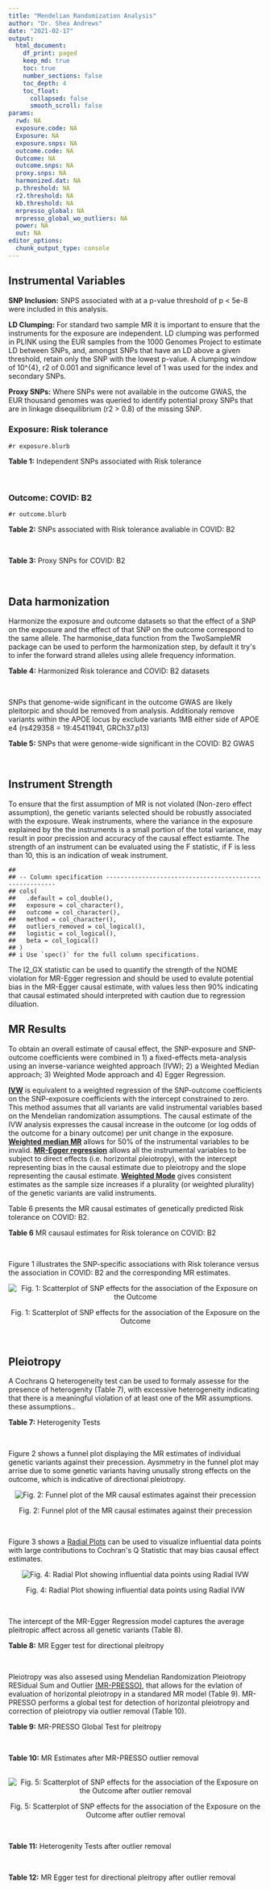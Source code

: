 ```yaml
---
title: "Mendelian Randomization Analysis"
author: "Dr. Shea Andrews"
date: "2021-02-17"
output:
  html_document:
    df_print: paged
    keep_md: true
    toc: true
    number_sections: false
    toc_depth: 4
    toc_float:
      collapsed: false
      smooth_scroll: false
params:
  rwd: NA
  exposure.code: NA
  Exposure: NA
  exposure.snps: NA
  outcome.code: NA
  Outcome: NA
  outcome.snps: NA
  proxy.snps: NA
  harmonized.dat: NA
  p.threshold: NA
  r2.threshold: NA
  kb.threshold: NA
  mrpresso_global: NA
  mrpresso_global_wo_outliers: NA
  power: NA
  out: NA
editor_options:
  chunk_output_type: console
---
```







## Instrumental Variables
**SNP Inclusion:** SNPS associated with at a p-value threshold of p < 5e-8 were included in this analysis.
<br>

**LD Clumping:** For standard two sample MR it is important to ensure that the instruments for the exposure are independent. LD clumping was performed in PLINK using the EUR samples from the 1000 Genomes Project to estimate LD between SNPs, and, amongst SNPs that have an LD above a given threshold, retain only the SNP with the lowest p-value. A clumping window of 10^{4}, r2 of 0.001 and significance level of 1 was used for the index and secondary SNPs.
<br>

**Proxy SNPs:** Where SNPs were not available in the outcome GWAS, the EUR thousand genomes was queried to identify potential proxy SNPs that are in linkage disequilibrium (r2 > 0.8) of the missing SNP.
<br>

### Exposure: Risk tolerance
`#r exposure.blurb`
<br>

**Table 1:** Independent SNPs associated with Risk tolerance
<div data-pagedtable="false">
  <script data-pagedtable-source type="application/json">
{"columns":[{"label":["SNP"],"name":[1],"type":["chr"],"align":["left"]},{"label":["CHROM"],"name":[2],"type":["dbl"],"align":["right"]},{"label":["POS"],"name":[3],"type":["dbl"],"align":["right"]},{"label":["REF"],"name":[4],"type":["chr"],"align":["left"]},{"label":["ALT"],"name":[5],"type":["chr"],"align":["left"]},{"label":["AF"],"name":[6],"type":["dbl"],"align":["right"]},{"label":["BETA"],"name":[7],"type":["dbl"],"align":["right"]},{"label":["SE"],"name":[8],"type":["dbl"],"align":["right"]},{"label":["Z"],"name":[9],"type":["dbl"],"align":["right"]},{"label":["P"],"name":[10],"type":["dbl"],"align":["right"]},{"label":["N"],"name":[11],"type":["dbl"],"align":["right"]},{"label":["TRAIT"],"name":[12],"type":["chr"],"align":["left"]}],"data":[{"1":"rs10914678","2":"1","3":"33767228","4":"G","5":"T","6":"0.3758080","7":"0.01189","8":"0.00215","9":"5.530233","10":"3.452e-08","11":"466571","12":"Risk_tolerance"},{"1":"rs35068223","2":"1","3":"204967186","4":"A","5":"T","6":"0.2060360","7":"0.01433","8":"0.00260","9":"5.511540","10":"3.472e-08","11":"466571","12":"Risk_tolerance"},{"1":"rs3818802","2":"1","3":"243449881","4":"G","5":"A","6":"0.5271020","7":"0.01361","8":"0.00211","9":"6.450237","10":"1.240e-10","11":"466571","12":"Risk_tolerance"},{"1":"rs12617392","2":"2","3":"27336827","4":"C","5":"A","6":"0.4502930","7":"-0.01171","8":"0.00211","9":"-5.549763","10":"2.808e-08","11":"466571","12":"Risk_tolerance"},{"1":"rs10865313","2":"2","3":"60117297","4":"A","5":"G","6":"0.5672470","7":"0.01168","8":"0.00212","9":"5.509430","10":"3.785e-08","11":"466571","12":"Risk_tolerance"},{"1":"rs359243","2":"2","3":"60475509","4":"T","5":"C","6":"0.6176930","7":"0.01190","8":"0.00214","9":"5.560750","10":"2.876e-08","11":"466571","12":"Risk_tolerance"},{"1":"rs283914","2":"3","3":"17330649","4":"T","5":"C","6":"0.4648750","7":"-0.01201","8":"0.00210","9":"-5.719050","10":"1.039e-08","11":"466571","12":"Risk_tolerance"},{"1":"rs62250712","2":"3","3":"85513716","4":"C","5":"T","6":"0.6113340","7":"-0.02469","8":"0.00216","9":"-11.430556","10":"2.465e-30","11":"466571","12":"Risk_tolerance"},{"1":"rs4434184","2":"3","3":"181422854","4":"A","5":"G","6":"0.1887900","7":"0.01751","8":"0.00273","9":"6.413920","10":"1.440e-10","11":"466571","12":"Risk_tolerance"},{"1":"rs279846","2":"4","3":"46329886","4":"C","5":"T","6":"0.4443490","7":"-0.01151","8":"0.00210","9":"-5.480952","10":"4.082e-08","11":"466571","12":"Risk_tolerance"},{"1":"rs992493","2":"4","3":"106180264","4":"T","5":"C","6":"0.7908070","7":"-0.01697","8":"0.00267","9":"-6.355810","10":"2.159e-10","11":"466571","12":"Risk_tolerance"},{"1":"rs12639706","2":"4","3":"157638546","4":"C","5":"T","6":"0.0812904","7":"0.01985","8":"0.00364","9":"5.453297","10":"4.883e-08","11":"466571","12":"Risk_tolerance"},{"1":"rs6923811","2":"6","3":"27289776","4":"T","5":"C","6":"0.3212040","7":"-0.01381","8":"0.00225","9":"-6.137780","10":"8.235e-10","11":"466571","12":"Risk_tolerance"},{"1":"rs34905321","2":"6","3":"109131107","4":"T","5":"C","6":"0.4229130","7":"-0.01205","8":"0.00211","9":"-5.710900","10":"1.209e-08","11":"466571","12":"Risk_tolerance"},{"1":"rs8180817","2":"7","3":"114047542","4":"G","5":"C","6":"0.4630120","7":"-0.01549","8":"0.00211","9":"-7.341232","10":"2.317e-13","11":"466571","12":"Risk_tolerance"},{"1":"rs9641536","2":"7","3":"114979967","4":"A","5":"T","6":"0.5060670","7":"-0.01265","8":"0.00209","9":"-6.052630","10":"1.527e-09","11":"466571","12":"Risk_tolerance"},{"1":"rs4841041","2":"8","3":"8654541","4":"C","5":"G","6":"0.7707730","7":"0.01499","8":"0.00245","9":"6.118370","10":"9.615e-10","11":"466571","12":"Risk_tolerance"},{"1":"rs7834566","2":"8","3":"33611488","4":"A","5":"G","6":"0.4803050","7":"-0.01160","8":"0.00209","9":"-5.550240","10":"3.022e-08","11":"466571","12":"Risk_tolerance"},{"1":"rs9650210","2":"8","3":"65496059","4":"C","5":"A","6":"0.1109790","7":"-0.02158","8":"0.00331","9":"-6.519637","10":"6.730e-11","11":"466571","12":"Risk_tolerance"},{"1":"rs7817124","2":"8","3":"81404008","4":"G","5":"C","6":"0.2717890","7":"0.01591","8":"0.00246","9":"6.467480","10":"9.537e-11","11":"466571","12":"Risk_tolerance"},{"1":"rs9630089","2":"10","3":"98968967","4":"G","5":"A","6":"0.5645060","7":"-0.01181","8":"0.00212","9":"-5.570755","10":"2.336e-08","11":"466571","12":"Risk_tolerance"},{"1":"rs7112324","2":"11","3":"29073285","4":"A","5":"T","6":"0.3136740","7":"-0.01245","8":"0.00225","9":"-5.533330","10":"3.173e-08","11":"466571","12":"Risk_tolerance"},{"1":"rs7951031","2":"11","3":"104303010","4":"C","5":"A","6":"0.1588700","7":"0.01640","8":"0.00295","9":"5.559322","10":"2.804e-08","11":"466571","12":"Risk_tolerance"},{"1":"rs6575642","2":"14","3":"98556621","4":"A","5":"G","6":"0.4973980","7":"0.01178","8":"0.00210","9":"5.609520","10":"1.973e-08","11":"466571","12":"Risk_tolerance"},{"1":"rs2098747","2":"16","3":"71358937","4":"G","5":"A","6":"0.3119650","7":"0.01248","8":"0.00229","9":"5.449782","10":"4.887e-08","11":"466571","12":"Risk_tolerance"},{"1":"rs62074192","2":"17","3":"16245127","4":"G","5":"A","6":"0.5105790","7":"0.01172","8":"0.00209","9":"5.607656","10":"2.195e-08","11":"466571","12":"Risk_tolerance"},{"1":"rs1382119","2":"18","3":"53459905","4":"C","5":"T","6":"0.3588240","7":"0.01283","8":"0.00221","9":"5.805430","10":"6.093e-09","11":"466571","12":"Risk_tolerance"},{"1":"rs28520003","2":"22","3":"46411969","4":"G","5":"A","6":"0.3065600","7":"-0.01253","8":"0.00228","9":"-5.495614","10":"4.017e-08","11":"466571","12":"Risk_tolerance"}],"options":{"columns":{"min":{},"max":[10]},"rows":{"min":[10],"max":[10]},"pages":{}}}
  </script>
</div>
<br>

### Outcome: COVID: B2
`#r outcome.blurb`
<br>

**Table 2:** SNPs associated with Risk tolerance avaliable in COVID: B2
<div data-pagedtable="false">
  <script data-pagedtable-source type="application/json">
{"columns":[{"label":["SNP"],"name":[1],"type":["chr"],"align":["left"]},{"label":["CHROM"],"name":[2],"type":["dbl"],"align":["right"]},{"label":["POS"],"name":[3],"type":["dbl"],"align":["right"]},{"label":["REF"],"name":[4],"type":["chr"],"align":["left"]},{"label":["ALT"],"name":[5],"type":["chr"],"align":["left"]},{"label":["AF"],"name":[6],"type":["dbl"],"align":["right"]},{"label":["BETA"],"name":[7],"type":["dbl"],"align":["right"]},{"label":["SE"],"name":[8],"type":["dbl"],"align":["right"]},{"label":["Z"],"name":[9],"type":["dbl"],"align":["right"]},{"label":["P"],"name":[10],"type":["dbl"],"align":["right"]},{"label":["N"],"name":[11],"type":["dbl"],"align":["right"]},{"label":["TRAIT"],"name":[12],"type":["chr"],"align":["left"]}],"data":[{"1":"rs10914678","2":"1","3":"33767228","4":"G","5":"T","6":"0.37480","7":"-0.00330880","8":"0.020658","9":"-0.16017039","10":"0.8728000","11":"1874365","12":"COVID_B2__EUR"},{"1":"rs35068223","2":"1","3":"204967186","4":"A","5":"T","6":"0.20380","7":"-0.04360600","8":"0.024012","9":"-1.81600866","10":"0.0693700","11":"1876981","12":"COVID_B2__EUR"},{"1":"rs3818802","2":"1","3":"243449881","4":"G","5":"A","6":"0.53070","7":"-0.02669600","8":"0.018347","9":"-1.45506077","10":"0.1457000","11":"1206629","12":"COVID_B2__EUR"},{"1":"rs12617392","2":"2","3":"27336827","4":"C","5":"A","6":"0.44490","7":"-0.02193700","8":"0.019467","9":"-1.12688139","10":"0.2598000","11":"1876981","12":"COVID_B2__EUR"},{"1":"rs10865313","2":"2","3":"60117297","4":"A","5":"G","6":"0.60920","7":"0.01790400","8":"0.017692","9":"1.01198282","10":"0.3115000","11":"1887045","12":"COVID_B2__EUR"},{"1":"rs359243","2":"2","3":"60475509","4":"T","5":"C","6":"0.60030","7":"0.01122600","8":"0.020290","9":"0.55327748","10":"0.5801000","11":"1873766","12":"COVID_B2__EUR"},{"1":"rs283914","2":"3","3":"17330649","4":"T","5":"C","6":"0.46250","7":"0.02248800","8":"0.017483","9":"1.28627810","10":"0.1984000","11":"1887045","12":"COVID_B2__EUR"},{"1":"rs62250712","2":"3","3":"85513716","4":"C","5":"T","6":"0.62980","7":"-0.00163420","8":"0.017887","9":"-0.09136244","10":"0.9272000","11":"1887658","12":"COVID_B2__EUR"},{"1":"rs4434184","2":"3","3":"181422854","4":"A","5":"G","6":"0.16990","7":"0.03482300","8":"0.026930","9":"1.29309320","10":"0.1960000","11":"1874365","12":"COVID_B2__EUR"},{"1":"rs279846","2":"4","3":"46329886","4":"C","5":"T","6":"0.45610","7":"-0.02358300","8":"0.017758","9":"-1.32802117","10":"0.1842000","11":"1886424","12":"COVID_B2__EUR"},{"1":"rs992493","2":"4","3":"106180264","4":"T","5":"C","6":"0.79780","7":"0.07454000","8":"0.021987","9":"3.39018511","10":"0.0006984","11":"1887045","12":"COVID_B2__EUR"},{"1":"rs12639706","2":"4","3":"157638546","4":"C","5":"T","6":"0.08845","7":"-0.04481600","8":"0.031678","9":"-1.41473578","10":"0.1571000","11":"1887658","12":"COVID_B2__EUR"},{"1":"rs6923811","2":"6","3":"27289776","4":"T","5":"C","6":"0.27870","7":"0.03443400","8":"0.018525","9":"1.85878543","10":"0.0630500","11":"1887658","12":"COVID_B2__EUR"},{"1":"rs34905321","2":"6","3":"109131107","4":"T","5":"C","6":"0.42920","7":"-0.01424900","8":"0.017943","9":"-0.79412584","10":"0.4271000","11":"1178107","12":"COVID_B2__EUR"},{"1":"rs8180817","2":"7","3":"114047542","4":"G","5":"C","6":"0.44470","7":"0.00115200","8":"0.019504","9":"0.05906481","10":"0.9529000","11":"1876981","12":"COVID_B2__EUR"},{"1":"rs9641536","2":"7","3":"114979967","4":"A","5":"T","6":"0.48960","7":"-0.00782200","8":"0.020048","9":"-0.39016361","10":"0.6964000","11":"1874365","12":"COVID_B2__EUR"},{"1":"rs4841041","2":"8","3":"8654541","4":"C","5":"G","6":"0.76000","7":"-0.00094975","8":"0.020229","9":"-0.04694992","10":"0.9626000","11":"1887658","12":"COVID_B2__EUR"},{"1":"rs7834566","2":"8","3":"33611488","4":"A","5":"G","6":"0.47350","7":"0.00395670","8":"0.019437","9":"0.20356537","10":"0.8387000","11":"1876981","12":"COVID_B2__EUR"},{"1":"rs9650210","2":"8","3":"65496059","4":"C","5":"A","6":"0.12040","7":"0.02898600","8":"0.027433","9":"1.05661065","10":"0.2907000","11":"1613247","12":"COVID_B2__EUR"},{"1":"rs7817124","2":"8","3":"81404008","4":"G","5":"C","6":"0.23020","7":"-0.01860900","8":"0.019848","9":"-0.93757557","10":"0.3485000","11":"1887658","12":"COVID_B2__EUR"},{"1":"rs9630089","2":"10","3":"98968967","4":"G","5":"A","6":"0.54600","7":"-0.00318620","8":"0.020485","9":"-0.15553820","10":"0.8764000","11":"1874365","12":"COVID_B2__EUR"},{"1":"rs7112324","2":"11","3":"29073285","4":"A","5":"T","6":"0.33610","7":"-0.02827700","8":"0.021586","9":"-1.30996942","10":"0.1902000","11":"1874365","12":"COVID_B2__EUR"},{"1":"rs7951031","2":"11","3":"104303010","4":"C","5":"A","6":"0.15490","7":"0.02191200","8":"0.024559","9":"0.89221874","10":"0.3723000","11":"1612626","12":"COVID_B2__EUR"},{"1":"rs6575642","2":"14","3":"98556621","4":"A","5":"G","6":"0.47680","7":"0.02040500","8":"0.020218","9":"1.00924918","10":"0.3128000","11":"1874365","12":"COVID_B2__EUR"},{"1":"rs2098747","2":"16","3":"71358937","4":"G","5":"A","6":"0.30530","7":"-0.00605680","8":"0.021071","9":"-0.28744720","10":"0.7738000","11":"1874986","12":"COVID_B2__EUR"},{"1":"rs62074192","2":"17","3":"16245127","4":"G","5":"A","6":"0.50000","7":"-0.00079631","8":"0.019423","9":"-0.04099830","10":"0.9673000","11":"1876981","12":"COVID_B2__EUR"},{"1":"rs1382119","2":"18","3":"53459905","4":"C","5":"T","6":"0.36700","7":"0.01719600","8":"0.018176","9":"0.94608275","10":"0.3441000","11":"1887045","12":"COVID_B2__EUR"},{"1":"rs28520003","2":"22","3":"46411969","4":"G","5":"A","6":"0.30690","7":"-0.04920700","8":"0.020766","9":"-2.36959453","10":"0.0178100","11":"1876981","12":"COVID_B2__EUR"}],"options":{"columns":{"min":{},"max":[10]},"rows":{"min":[10],"max":[10]},"pages":{}}}
  </script>
</div>
<br>

**Table 3:** Proxy SNPs for COVID: B2
<div data-pagedtable="false">
  <script data-pagedtable-source type="application/json">
{"columns":[{"label":["proxy.outcome"],"name":[1],"type":["lgl"],"align":["right"]},{"label":["target_snp"],"name":[2],"type":["lgl"],"align":["right"]},{"label":["proxy_snp"],"name":[3],"type":["lgl"],"align":["right"]},{"label":["ld.r2"],"name":[4],"type":["lgl"],"align":["right"]},{"label":["Dprime"],"name":[5],"type":["lgl"],"align":["right"]},{"label":["ref.proxy"],"name":[6],"type":["lgl"],"align":["right"]},{"label":["alt.proxy"],"name":[7],"type":["lgl"],"align":["right"]},{"label":["CHROM"],"name":[8],"type":["lgl"],"align":["right"]},{"label":["POS"],"name":[9],"type":["lgl"],"align":["right"]},{"label":["ALT.proxy"],"name":[10],"type":["lgl"],"align":["right"]},{"label":["REF.proxy"],"name":[11],"type":["lgl"],"align":["right"]},{"label":["AF"],"name":[12],"type":["lgl"],"align":["right"]},{"label":["BETA"],"name":[13],"type":["lgl"],"align":["right"]},{"label":["SE"],"name":[14],"type":["lgl"],"align":["right"]},{"label":["P"],"name":[15],"type":["lgl"],"align":["right"]},{"label":["N"],"name":[16],"type":["lgl"],"align":["right"]},{"label":["ref"],"name":[17],"type":["lgl"],"align":["right"]},{"label":["alt"],"name":[18],"type":["lgl"],"align":["right"]},{"label":["ALT"],"name":[19],"type":["lgl"],"align":["right"]},{"label":["REF"],"name":[20],"type":["lgl"],"align":["right"]},{"label":["PHASE"],"name":[21],"type":["lgl"],"align":["right"]}],"data":[{"1":"NA","2":"NA","3":"NA","4":"NA","5":"NA","6":"NA","7":"NA","8":"NA","9":"NA","10":"NA","11":"NA","12":"NA","13":"NA","14":"NA","15":"NA","16":"NA","17":"NA","18":"NA","19":"NA","20":"NA","21":"NA"}],"options":{"columns":{"min":{},"max":[10]},"rows":{"min":[10],"max":[10]},"pages":{}}}
  </script>
</div>
<br>

## Data harmonization
Harmonize the exposure and outcome datasets so that the effect of a SNP on the exposure and the effect of that SNP on the outcome correspond to the same allele. The harmonise_data function from the TwoSampleMR package can be used to perform the harmonization step, by default it try's to infer the forward strand alleles using allele frequency information.
<br>

**Table 4:** Harmonized Risk tolerance and COVID: B2 datasets
<div data-pagedtable="false">
  <script data-pagedtable-source type="application/json">
{"columns":[{"label":["SNP"],"name":[1],"type":["chr"],"align":["left"]},{"label":["effect_allele.exposure"],"name":[2],"type":["chr"],"align":["left"]},{"label":["other_allele.exposure"],"name":[3],"type":["chr"],"align":["left"]},{"label":["effect_allele.outcome"],"name":[4],"type":["chr"],"align":["left"]},{"label":["other_allele.outcome"],"name":[5],"type":["chr"],"align":["left"]},{"label":["beta.exposure"],"name":[6],"type":["dbl"],"align":["right"]},{"label":["beta.outcome"],"name":[7],"type":["dbl"],"align":["right"]},{"label":["eaf.exposure"],"name":[8],"type":["dbl"],"align":["right"]},{"label":["eaf.outcome"],"name":[9],"type":["dbl"],"align":["right"]},{"label":["remove"],"name":[10],"type":["lgl"],"align":["right"]},{"label":["palindromic"],"name":[11],"type":["lgl"],"align":["right"]},{"label":["ambiguous"],"name":[12],"type":["lgl"],"align":["right"]},{"label":["id.outcome"],"name":[13],"type":["chr"],"align":["left"]},{"label":["chr.outcome"],"name":[14],"type":["dbl"],"align":["right"]},{"label":["pos.outcome"],"name":[15],"type":["dbl"],"align":["right"]},{"label":["se.outcome"],"name":[16],"type":["dbl"],"align":["right"]},{"label":["z.outcome"],"name":[17],"type":["dbl"],"align":["right"]},{"label":["pval.outcome"],"name":[18],"type":["dbl"],"align":["right"]},{"label":["samplesize.outcome"],"name":[19],"type":["dbl"],"align":["right"]},{"label":["outcome"],"name":[20],"type":["chr"],"align":["left"]},{"label":["mr_keep.outcome"],"name":[21],"type":["lgl"],"align":["right"]},{"label":["pval_origin.outcome"],"name":[22],"type":["chr"],"align":["left"]},{"label":["chr.exposure"],"name":[23],"type":["dbl"],"align":["right"]},{"label":["pos.exposure"],"name":[24],"type":["dbl"],"align":["right"]},{"label":["se.exposure"],"name":[25],"type":["dbl"],"align":["right"]},{"label":["z.exposure"],"name":[26],"type":["dbl"],"align":["right"]},{"label":["pval.exposure"],"name":[27],"type":["dbl"],"align":["right"]},{"label":["samplesize.exposure"],"name":[28],"type":["dbl"],"align":["right"]},{"label":["exposure"],"name":[29],"type":["chr"],"align":["left"]},{"label":["mr_keep.exposure"],"name":[30],"type":["lgl"],"align":["right"]},{"label":["pval_origin.exposure"],"name":[31],"type":["chr"],"align":["left"]},{"label":["id.exposure"],"name":[32],"type":["chr"],"align":["left"]},{"label":["action"],"name":[33],"type":["dbl"],"align":["right"]},{"label":["mr_keep"],"name":[34],"type":["lgl"],"align":["right"]},{"label":["pt"],"name":[35],"type":["dbl"],"align":["right"]},{"label":["pleitropy_keep"],"name":[36],"type":["lgl"],"align":["right"]},{"label":["mrpresso_RSSobs"],"name":[37],"type":["dbl"],"align":["right"]},{"label":["mrpresso_pval"],"name":[38],"type":["dbl"],"align":["right"]},{"label":["mrpresso_keep"],"name":[39],"type":["lgl"],"align":["right"]}],"data":[{"1":"rs10865313","2":"G","3":"A","4":"G","5":"A","6":"0.01168","7":"0.01790400","8":"0.5672470","9":"0.60920","10":"FALSE","11":"FALSE","12":"FALSE","13":"HWsg6f","14":"2","15":"60117297","16":"0.017692","17":"1.01198282","18":"0.3115000","19":"1887045","20":"covidhgi2020B2v5alleur","21":"TRUE","22":"reported","23":"2","24":"60117297","25":"0.00212","26":"5.509430","27":"3.785e-08","28":"466571","29":"Linner2019risk","30":"TRUE","31":"reported","32":"ZrQ59f","33":"2","34":"TRUE","35":"5e-08","36":"TRUE","37":"4.097018e-04","38":"1.0000","39":"TRUE"},{"1":"rs10914678","2":"T","3":"G","4":"T","5":"G","6":"0.01189","7":"-0.00330880","8":"0.3758080","9":"0.37480","10":"FALSE","11":"FALSE","12":"FALSE","13":"HWsg6f","14":"1","15":"33767228","16":"0.020658","17":"-0.16017039","18":"0.8728000","19":"1874365","20":"covidhgi2020B2v5alleur","21":"TRUE","22":"reported","23":"1","24":"33767228","25":"0.00215","26":"5.530233","27":"3.452e-08","28":"466571","29":"Linner2019risk","30":"TRUE","31":"reported","32":"ZrQ59f","33":"2","34":"TRUE","35":"5e-08","36":"TRUE","37":"2.806638e-06","38":"1.0000","39":"TRUE"},{"1":"rs12617392","2":"A","3":"C","4":"A","5":"C","6":"-0.01171","7":"-0.02193700","8":"0.4502930","9":"0.44490","10":"FALSE","11":"FALSE","12":"FALSE","13":"HWsg6f","14":"2","15":"27336827","16":"0.019467","17":"-1.12688139","18":"0.2598000","19":"1876981","20":"covidhgi2020B2v5alleur","21":"TRUE","22":"reported","23":"2","24":"27336827","25":"0.00211","26":"-5.549763","27":"2.808e-08","28":"466571","29":"Linner2019risk","30":"TRUE","31":"reported","32":"ZrQ59f","33":"2","34":"TRUE","35":"5e-08","36":"TRUE","37":"5.892919e-04","38":"1.0000","39":"TRUE"},{"1":"rs12639706","2":"T","3":"C","4":"T","5":"C","6":"0.01985","7":"-0.04481600","8":"0.0812904","9":"0.08845","10":"FALSE","11":"FALSE","12":"FALSE","13":"HWsg6f","14":"4","15":"157638546","16":"0.031678","17":"-1.41473578","18":"0.1571000","19":"1887658","20":"covidhgi2020B2v5alleur","21":"TRUE","22":"reported","23":"4","24":"157638546","25":"0.00364","26":"5.453297","27":"4.883e-08","28":"466571","29":"Linner2019risk","30":"TRUE","31":"reported","32":"ZrQ59f","33":"2","34":"TRUE","35":"5e-08","36":"TRUE","37":"1.878992e-03","38":"1.0000","39":"TRUE"},{"1":"rs1382119","2":"T","3":"C","4":"T","5":"C","6":"0.01283","7":"0.01719600","8":"0.3588240","9":"0.36700","10":"FALSE","11":"FALSE","12":"FALSE","13":"HWsg6f","14":"18","15":"53459905","16":"0.018176","17":"0.94608275","18":"0.3441000","19":"1887045","20":"covidhgi2020B2v5alleur","21":"TRUE","22":"reported","23":"18","24":"53459905","25":"0.00221","26":"5.805430","27":"6.093e-09","28":"466571","29":"Linner2019risk","30":"TRUE","31":"reported","32":"ZrQ59f","33":"2","34":"TRUE","35":"5e-08","36":"TRUE","37":"3.910880e-04","38":"1.0000","39":"TRUE"},{"1":"rs2098747","2":"A","3":"G","4":"A","5":"G","6":"0.01248","7":"-0.00605680","8":"0.3119650","9":"0.30530","10":"FALSE","11":"FALSE","12":"FALSE","13":"HWsg6f","14":"16","15":"71358937","16":"0.021071","17":"-0.28744720","18":"0.7738000","19":"1874986","20":"covidhgi2020B2v5alleur","21":"TRUE","22":"reported","23":"16","24":"71358937","25":"0.00229","26":"5.449782","27":"4.887e-08","28":"466571","29":"Linner2019risk","30":"TRUE","31":"reported","32":"ZrQ59f","33":"2","34":"TRUE","35":"5e-08","36":"TRUE","37":"1.951766e-05","38":"1.0000","39":"TRUE"},{"1":"rs279846","2":"T","3":"C","4":"T","5":"C","6":"-0.01151","7":"-0.02358300","8":"0.4443490","9":"0.45610","10":"FALSE","11":"FALSE","12":"FALSE","13":"HWsg6f","14":"4","15":"46329886","16":"0.017758","17":"-1.32802117","18":"0.1842000","19":"1886424","20":"covidhgi2020B2v5alleur","21":"TRUE","22":"reported","23":"4","24":"46329886","25":"0.00210","26":"-5.480952","27":"4.082e-08","28":"466571","29":"Linner2019risk","30":"TRUE","31":"reported","32":"ZrQ59f","33":"2","34":"TRUE","35":"5e-08","36":"TRUE","37":"6.792508e-04","38":"1.0000","39":"TRUE"},{"1":"rs283914","2":"C","3":"T","4":"C","5":"T","6":"-0.01201","7":"0.02248800","8":"0.4648750","9":"0.46250","10":"FALSE","11":"FALSE","12":"FALSE","13":"HWsg6f","14":"3","15":"17330649","16":"0.017483","17":"1.28627810","18":"0.1984000","19":"1887045","20":"covidhgi2020B2v5alleur","21":"TRUE","22":"reported","23":"3","24":"17330649","25":"0.00210","26":"-5.719050","27":"1.039e-08","28":"466571","29":"Linner2019risk","30":"TRUE","31":"reported","32":"ZrQ59f","33":"2","34":"TRUE","35":"5e-08","36":"TRUE","37":"4.661660e-04","38":"1.0000","39":"TRUE"},{"1":"rs28520003","2":"A","3":"G","4":"A","5":"G","6":"-0.01253","7":"-0.04920700","8":"0.3065600","9":"0.30690","10":"FALSE","11":"FALSE","12":"FALSE","13":"HWsg6f","14":"22","15":"46411969","16":"0.020766","17":"-2.36959453","18":"0.0178100","19":"1876981","20":"covidhgi2020B2v5alleur","21":"TRUE","22":"reported","23":"22","24":"46411969","25":"0.00228","26":"-5.495614","27":"4.017e-08","28":"466571","29":"Linner2019risk","30":"TRUE","31":"reported","32":"ZrQ59f","33":"2","34":"TRUE","35":"5e-08","36":"TRUE","37":"2.752874e-03","38":"0.3094","39":"TRUE"},{"1":"rs34905321","2":"C","3":"T","4":"C","5":"T","6":"-0.01205","7":"-0.01424900","8":"0.4229130","9":"0.42920","10":"FALSE","11":"FALSE","12":"FALSE","13":"HWsg6f","14":"6","15":"109131107","16":"0.017943","17":"-0.79412584","18":"0.4271000","19":"1178107","20":"covidhgi2020B2v5alleur","21":"TRUE","22":"reported","23":"6","24":"109131107","25":"0.00211","26":"-5.710900","27":"1.209e-08","28":"466571","29":"Linner2019risk","30":"TRUE","31":"reported","32":"ZrQ59f","33":"2","34":"TRUE","35":"5e-08","36":"TRUE","37":"2.732889e-04","38":"1.0000","39":"TRUE"},{"1":"rs35068223","2":"T","3":"A","4":"T","5":"A","6":"0.01433","7":"-0.04360600","8":"0.2060360","9":"0.20380","10":"FALSE","11":"TRUE","12":"FALSE","13":"HWsg6f","14":"1","15":"204967186","16":"0.024012","17":"-1.81600866","18":"0.0693700","19":"1876981","20":"covidhgi2020B2v5alleur","21":"TRUE","22":"reported","23":"1","24":"204967186","25":"0.00260","26":"5.511540","27":"3.472e-08","28":"466571","29":"Linner2019risk","30":"TRUE","31":"reported","32":"ZrQ59f","33":"2","34":"TRUE","35":"5e-08","36":"TRUE","37":"1.829807e-03","38":"1.0000","39":"TRUE"},{"1":"rs359243","2":"C","3":"T","4":"C","5":"T","6":"0.01190","7":"0.01122600","8":"0.6176930","9":"0.60030","10":"FALSE","11":"FALSE","12":"FALSE","13":"HWsg6f","14":"2","15":"60475509","16":"0.020290","17":"0.55327748","18":"0.5801000","19":"1873766","20":"covidhgi2020B2v5alleur","21":"TRUE","22":"reported","23":"2","24":"60475509","25":"0.00214","26":"5.560750","27":"2.876e-08","28":"466571","29":"Linner2019risk","30":"TRUE","31":"reported","32":"ZrQ59f","33":"2","34":"TRUE","35":"5e-08","36":"TRUE","37":"1.758536e-04","38":"1.0000","39":"TRUE"},{"1":"rs3818802","2":"A","3":"G","4":"A","5":"G","6":"0.01361","7":"-0.02669600","8":"0.5271020","9":"0.53070","10":"FALSE","11":"FALSE","12":"FALSE","13":"HWsg6f","14":"1","15":"243449881","16":"0.018347","17":"-1.45506077","18":"0.1457000","19":"1206629","20":"covidhgi2020B2v5alleur","21":"TRUE","22":"reported","23":"1","24":"243449881","25":"0.00211","26":"6.450237","27":"1.240e-10","28":"466571","29":"Linner2019risk","30":"TRUE","31":"reported","32":"ZrQ59f","33":"2","34":"TRUE","35":"5e-08","36":"TRUE","37":"6.703207e-04","38":"1.0000","39":"TRUE"},{"1":"rs4434184","2":"G","3":"A","4":"G","5":"A","6":"0.01751","7":"0.03482300","8":"0.1887900","9":"0.16990","10":"FALSE","11":"FALSE","12":"FALSE","13":"HWsg6f","14":"3","15":"181422854","16":"0.026930","17":"1.29309320","18":"0.1960000","19":"1874365","20":"covidhgi2020B2v5alleur","21":"TRUE","22":"reported","23":"3","24":"181422854","25":"0.00273","26":"6.413920","27":"1.440e-10","28":"466571","29":"Linner2019risk","30":"TRUE","31":"reported","32":"ZrQ59f","33":"2","34":"TRUE","35":"5e-08","36":"TRUE","37":"1.487447e-03","38":"1.0000","39":"TRUE"},{"1":"rs4841041","2":"G","3":"C","4":"G","5":"C","6":"0.01499","7":"-0.00094975","8":"0.7707730","9":"0.76000","10":"FALSE","11":"TRUE","12":"FALSE","13":"HWsg6f","14":"8","15":"8654541","16":"0.020229","17":"-0.04694992","18":"0.9626000","19":"1887658","20":"covidhgi2020B2v5alleur","21":"TRUE","22":"reported","23":"8","24":"8654541","25":"0.00245","26":"6.118370","27":"9.615e-10","28":"466571","29":"Linner2019risk","30":"TRUE","31":"reported","32":"ZrQ59f","33":"2","34":"TRUE","35":"5e-08","36":"TRUE","37":"1.480076e-06","38":"1.0000","39":"TRUE"},{"1":"rs62074192","2":"A","3":"G","4":"A","5":"G","6":"0.01172","7":"-0.00079631","8":"0.5105790","9":"0.50000","10":"FALSE","11":"FALSE","12":"FALSE","13":"HWsg6f","14":"17","15":"16245127","16":"0.019423","17":"-0.04099830","18":"0.9673000","19":"1876981","20":"covidhgi2020B2v5alleur","21":"TRUE","22":"reported","23":"17","24":"16245127","25":"0.00209","26":"5.607656","27":"2.195e-08","28":"466571","29":"Linner2019risk","30":"TRUE","31":"reported","32":"ZrQ59f","33":"2","34":"TRUE","35":"5e-08","36":"TRUE","37":"7.774128e-07","38":"1.0000","39":"TRUE"},{"1":"rs62250712","2":"T","3":"C","4":"T","5":"C","6":"-0.02469","7":"-0.00163420","8":"0.6113340","9":"0.62980","10":"FALSE","11":"FALSE","12":"FALSE","13":"HWsg6f","14":"3","15":"85513716","16":"0.017887","17":"-0.09136244","18":"0.9272000","19":"1887658","20":"covidhgi2020B2v5alleur","21":"TRUE","22":"reported","23":"3","24":"85513716","25":"0.00216","26":"-11.430556","27":"2.465e-30","28":"466571","29":"Linner2019risk","30":"TRUE","31":"reported","32":"ZrQ59f","33":"2","34":"TRUE","35":"5e-08","36":"TRUE","37":"3.614427e-05","38":"1.0000","39":"TRUE"},{"1":"rs6575642","2":"G","3":"A","4":"G","5":"A","6":"0.01178","7":"0.02040500","8":"0.4973980","9":"0.47680","10":"FALSE","11":"FALSE","12":"FALSE","13":"HWsg6f","14":"14","15":"98556621","16":"0.020218","17":"1.00924918","18":"0.3128000","19":"1874365","20":"covidhgi2020B2v5alleur","21":"TRUE","22":"reported","23":"14","24":"98556621","25":"0.00210","26":"5.609520","27":"1.973e-08","28":"466571","29":"Linner2019risk","30":"TRUE","31":"reported","32":"ZrQ59f","33":"2","34":"TRUE","35":"5e-08","36":"TRUE","37":"5.138429e-04","38":"1.0000","39":"TRUE"},{"1":"rs6923811","2":"C","3":"T","4":"C","5":"T","6":"-0.01381","7":"0.03443400","8":"0.3212040","9":"0.27870","10":"FALSE","11":"FALSE","12":"FALSE","13":"HWsg6f","14":"6","15":"27289776","16":"0.018525","17":"1.85878543","18":"0.0630500","19":"1887658","20":"covidhgi2020B2v5alleur","21":"TRUE","22":"reported","23":"6","24":"27289776","25":"0.00225","26":"-6.137780","27":"8.235e-10","28":"466571","29":"Linner2019risk","30":"TRUE","31":"reported","32":"ZrQ59f","33":"2","34":"TRUE","35":"5e-08","36":"TRUE","37":"1.153427e-03","38":"1.0000","39":"TRUE"},{"1":"rs7112324","2":"T","3":"A","4":"T","5":"A","6":"-0.01245","7":"-0.02827700","8":"0.3136740","9":"0.33610","10":"FALSE","11":"TRUE","12":"FALSE","13":"HWsg6f","14":"11","15":"29073285","16":"0.021586","17":"-1.30996942","18":"0.1902000","19":"1874365","20":"covidhgi2020B2v5alleur","21":"TRUE","22":"reported","23":"11","24":"29073285","25":"0.00225","26":"-5.533330","27":"3.173e-08","28":"466571","29":"Linner2019risk","30":"TRUE","31":"reported","32":"ZrQ59f","33":"2","34":"TRUE","35":"5e-08","36":"TRUE","37":"9.507928e-04","38":"1.0000","39":"TRUE"},{"1":"rs7817124","2":"C","3":"G","4":"C","5":"G","6":"0.01591","7":"-0.01860900","8":"0.2717890","9":"0.23020","10":"FALSE","11":"TRUE","12":"FALSE","13":"HWsg6f","14":"8","15":"81404008","16":"0.019848","17":"-0.93757557","18":"0.3485000","19":"1887658","20":"covidhgi2020B2v5alleur","21":"TRUE","22":"reported","23":"8","24":"81404008","25":"0.00246","26":"6.467480","27":"9.537e-11","28":"466571","29":"Linner2019risk","30":"TRUE","31":"reported","32":"ZrQ59f","33":"2","34":"TRUE","35":"5e-08","36":"TRUE","37":"2.969032e-04","38":"1.0000","39":"TRUE"},{"1":"rs7834566","2":"G","3":"A","4":"G","5":"A","6":"-0.01160","7":"0.00395670","8":"0.4803050","9":"0.47350","10":"FALSE","11":"FALSE","12":"FALSE","13":"HWsg6f","14":"8","15":"33611488","16":"0.019437","17":"0.20356537","18":"0.8387000","19":"1876981","20":"covidhgi2020B2v5alleur","21":"TRUE","22":"reported","23":"8","24":"33611488","25":"0.00209","26":"-5.550240","27":"3.022e-08","28":"466571","29":"Linner2019risk","30":"TRUE","31":"reported","32":"ZrQ59f","33":"2","34":"TRUE","35":"5e-08","36":"TRUE","37":"5.698674e-06","38":"1.0000","39":"TRUE"},{"1":"rs7951031","2":"A","3":"C","4":"A","5":"C","6":"0.01640","7":"0.02191200","8":"0.1588700","9":"0.15490","10":"FALSE","11":"FALSE","12":"FALSE","13":"HWsg6f","14":"11","15":"104303010","16":"0.024559","17":"0.89221874","18":"0.3723000","19":"1612626","20":"covidhgi2020B2v5alleur","21":"TRUE","22":"reported","23":"11","24":"104303010","25":"0.00295","26":"5.559322","27":"2.804e-08","28":"466571","29":"Linner2019risk","30":"TRUE","31":"reported","32":"ZrQ59f","33":"2","34":"TRUE","35":"5e-08","36":"TRUE","37":"6.300182e-04","38":"1.0000","39":"TRUE"},{"1":"rs8180817","2":"C","3":"G","4":"C","5":"G","6":"-0.01549","7":"0.00115200","8":"0.4630120","9":"0.44470","10":"FALSE","11":"TRUE","12":"TRUE","13":"HWsg6f","14":"7","15":"114047542","16":"0.019504","17":"0.05906481","18":"0.9529000","19":"1876981","20":"covidhgi2020B2v5alleur","21":"TRUE","22":"reported","23":"7","24":"114047542","25":"0.00211","26":"-7.341232","27":"2.317e-13","28":"466571","29":"Linner2019risk","30":"TRUE","31":"reported","32":"ZrQ59f","33":"2","34":"FALSE","35":"5e-08","36":"TRUE","37":"NA","38":"NA","39":"NA"},{"1":"rs9630089","2":"A","3":"G","4":"A","5":"G","6":"-0.01181","7":"-0.00318620","8":"0.5645060","9":"0.54600","10":"FALSE","11":"FALSE","12":"FALSE","13":"HWsg6f","14":"10","15":"98968967","16":"0.020485","17":"-0.15553820","18":"0.8764000","19":"1874365","20":"covidhgi2020B2v5alleur","21":"TRUE","22":"reported","23":"10","24":"98968967","25":"0.00212","26":"-5.570755","27":"2.336e-08","28":"466571","29":"Linner2019risk","30":"TRUE","31":"reported","32":"ZrQ59f","33":"2","34":"TRUE","35":"5e-08","36":"TRUE","37":"2.481306e-05","38":"1.0000","39":"TRUE"},{"1":"rs9641536","2":"T","3":"A","4":"T","5":"A","6":"-0.01265","7":"0.00782200","8":"0.5060670","9":"0.51040","10":"FALSE","11":"TRUE","12":"TRUE","13":"HWsg6f","14":"7","15":"114979967","16":"0.020048","17":"-0.39016361","18":"0.6964000","19":"1874365","20":"covidhgi2020B2v5alleur","21":"TRUE","22":"reported","23":"7","24":"114979967","25":"0.00209","26":"-6.052630","27":"1.527e-09","28":"466571","29":"Linner2019risk","30":"TRUE","31":"reported","32":"ZrQ59f","33":"2","34":"FALSE","35":"5e-08","36":"TRUE","37":"NA","38":"NA","39":"NA"},{"1":"rs9650210","2":"A","3":"C","4":"A","5":"C","6":"-0.02158","7":"0.02898600","8":"0.1109790","9":"0.12040","10":"FALSE","11":"FALSE","12":"FALSE","13":"HWsg6f","14":"8","15":"65496059","16":"0.027433","17":"1.05661065","18":"0.2907000","19":"1613247","20":"covidhgi2020B2v5alleur","21":"TRUE","22":"reported","23":"8","24":"65496059","25":"0.00331","26":"-6.519637","27":"6.730e-11","28":"466571","29":"Linner2019risk","30":"TRUE","31":"reported","32":"ZrQ59f","33":"2","34":"TRUE","35":"5e-08","36":"TRUE","37":"7.431937e-04","38":"1.0000","39":"TRUE"},{"1":"rs992493","2":"C","3":"T","4":"C","5":"T","6":"-0.01697","7":"0.07454000","8":"0.7908070","9":"0.79780","10":"FALSE","11":"FALSE","12":"FALSE","13":"HWsg6f","14":"4","15":"106180264","16":"0.021987","17":"3.39018511","18":"0.0006984","19":"1887045","20":"covidhgi2020B2v5alleur","21":"TRUE","22":"reported","23":"4","24":"106180264","25":"0.00267","26":"-6.355810","27":"2.159e-10","28":"466571","29":"Linner2019risk","30":"TRUE","31":"reported","32":"ZrQ59f","33":"2","34":"TRUE","35":"5e-08","36":"TRUE","37":"5.726165e-03","38":"0.0182","39":"FALSE"}],"options":{"columns":{"min":{},"max":[10]},"rows":{"min":[10],"max":[10]},"pages":{}}}
  </script>
</div>
<br>

SNPs that genome-wide significant in the outcome GWAS are likely pleitorpic and should be removed from analysis. Additionaly remove variants within the APOE locus by exclude variants 1MB either side of APOE e4 (rs429358 = 19:45411941, GRCh37.p13)
<br>


**Table 5:** SNPs that were genome-wide significant in the COVID: B2 GWAS
<div data-pagedtable="false">
  <script data-pagedtable-source type="application/json">
{"columns":[{"label":["SNP"],"name":[1],"type":["chr"],"align":["left"]},{"label":["chr.outcome"],"name":[2],"type":["dbl"],"align":["right"]},{"label":["pos.outcome"],"name":[3],"type":["dbl"],"align":["right"]},{"label":["pval.exposure"],"name":[4],"type":["dbl"],"align":["right"]},{"label":["pval.outcome"],"name":[5],"type":["dbl"],"align":["right"]}],"data":[],"options":{"columns":{"min":{},"max":[10]},"rows":{"min":[10],"max":[10]},"pages":{}}}
  </script>
</div>
<br>


## Instrument Strength
To ensure that the first assumption of MR is not violated (Non-zero effect assumption), the genetic variants selected should be robustly associated with the exposure. Weak instruments, where the variance in the exposure explained by the the instruments is a small portion of the total variance, may result in poor precission and accuracy of the causal effect estiamte. The strength of an instrument can be evaluated using the F statistic, if F is less than 10, this is an indication of weak instrument.


```
## 
## -- Column specification --------------------------------------------------------
## cols(
##   .default = col_double(),
##   exposure = col_character(),
##   outcome = col_character(),
##   method = col_character(),
##   outliers_removed = col_logical(),
##   logistic = col_logical(),
##   beta = col_logical()
## )
## i Use `spec()` for the full column specifications.
```

<div data-pagedtable="false">
  <script data-pagedtable-source type="application/json">
{"columns":[{"label":["outliers_removed"],"name":[1],"type":["lgl"],"align":["right"]},{"label":["pve.exposure"],"name":[2],"type":["dbl"],"align":["right"]},{"label":["F"],"name":[3],"type":["dbl"],"align":["right"]},{"label":["Alpha"],"name":[4],"type":["dbl"],"align":["right"]},{"label":["NCP"],"name":[5],"type":["dbl"],"align":["right"]},{"label":["Power"],"name":[6],"type":["dbl"],"align":["right"]}],"data":[{"1":"FALSE","2":"0.002083927","3":"37.47207","4":"0.05","5":"0.34389212","6":"0.09023436"},{"1":"TRUE","2":"0.001996880","3":"37.33993","4":"0.05","5":"0.08349732","6":"0.05961905"}],"options":{"columns":{"min":{},"max":[10]},"rows":{"min":[10],"max":[10]},"pages":{}}}
  </script>
</div>

The I2_GX statistic can be used to quantify the strength of the NOME violation for MR-Egger regression and should be used to evalute potential bias in the MR-Egger causal estimate, with values less then 90% indicating that causal estimated should interpreted with caution due to regression diluation.

<div data-pagedtable="false">
  <script data-pagedtable-source type="application/json">
{"columns":[{"label":["outliers_removed"],"name":[1],"type":["lgl"],"align":["right"]},{"label":["Isq_gx"],"name":[2],"type":["dbl"],"align":["right"]}],"data":[{"1":"FALSE","2":"0.4200352"},{"1":"TRUE","2":"NA"}],"options":{"columns":{"min":{},"max":[10]},"rows":{"min":[10],"max":[10]},"pages":{}}}
  </script>
</div>


## MR Results
To obtain an overall estimate of causal effect, the SNP-exposure and SNP-outcome coefficients were combined in 1) a fixed-effects meta-analysis using an inverse-variance weighted approach (IVW); 2) a Weighted Median approach; 3) Weighted Mode approach and 4) Egger Regression.


[**IVW**](https://doi.org/10.1002/gepi.21758) is equivalent to a weighted regression of the SNP-outcome coefficients on the SNP-exposure coefficients with the intercept constrained to zero. This method assumes that all variants are valid instrumental variables based on the Mendelian randomization assumptions. The causal estimate of the IVW analysis expresses the causal increase in the outcome (or log odds of the outcome for a binary outcome) per unit change in the exposure. [**Weighted median MR**](https://doi.org/10.1002/gepi.21965) allows for 50% of the instrumental variables to be invalid. [**MR-Egger regression**](https://doi.org/10.1093/ije/dyw220) allows all the instrumental variables to be subject to direct effects (i.e. horizontal pleiotropy), with the intercept representing bias in the causal estimate due to pleiotropy and the slope representing the causal estimate. [**Weighted Mode**](https://doi.org/10.1093/ije/dyx102) gives consistent estimates as the sample size increases if a plurality (or weighted plurality) of the genetic variants are valid instruments.
<br>



Table 6 presents the MR causal estimates of genetically predicted Risk tolerance on COVID: B2.
<br>

**Table 6** MR causaul estimates for Risk tolerance on COVID: B2
<div data-pagedtable="false">
  <script data-pagedtable-source type="application/json">
{"columns":[{"label":["id.exposure"],"name":[1],"type":["chr"],"align":["left"]},{"label":["id.outcome"],"name":[2],"type":["chr"],"align":["left"]},{"label":["outcome"],"name":[3],"type":["chr"],"align":["left"]},{"label":["exposure"],"name":[4],"type":["chr"],"align":["left"]},{"label":["method"],"name":[5],"type":["chr"],"align":["left"]},{"label":["nsnp"],"name":[6],"type":["int"],"align":["right"]},{"label":["b"],"name":[7],"type":["dbl"],"align":["right"]},{"label":["se"],"name":[8],"type":["dbl"],"align":["right"]},{"label":["pval"],"name":[9],"type":["dbl"],"align":["right"]}],"data":[{"1":"ZrQ59f","2":"HWsg6f","3":"covidhgi2020B2v5alleur","4":"Linner2019risk","5":"Inverse variance weighted (fixed effects)","6":"26","7":"-0.1410339333","8":"0.2796300","9":"0.6140090"},{"1":"ZrQ59f","2":"HWsg6f","3":"covidhgi2020B2v5alleur","4":"Linner2019risk","5":"Weighted median","6":"26","7":"-0.0002377655","8":"0.4603345","9":"0.9995879"},{"1":"ZrQ59f","2":"HWsg6f","3":"covidhgi2020B2v5alleur","4":"Linner2019risk","5":"Weighted mode","6":"26","7":"0.1585624756","8":"0.6423700","9":"0.8070479"},{"1":"ZrQ59f","2":"HWsg6f","3":"covidhgi2020B2v5alleur","4":"Linner2019risk","5":"MR Egger","6":"26","7":"-2.3164383195","8":"1.5364566","9":"0.1446958"}],"options":{"columns":{"min":{},"max":[10]},"rows":{"min":[10],"max":[10]},"pages":{}}}
  </script>
</div>
<br>

Figure 1 illustrates the SNP-specific associations with Risk tolerance versus the association in COVID: B2 and the corresponding MR estimates.
<br>

<div class="figure" style="text-align: center">
<img src="/sc/arion/projects/LOAD/shea/Projects/MRcovid/results/MRcovideur/Linner2019risk/covidhgi2020B2v5alleur/Linner2019risk_5e-8_covidhgi2020B2v5alleur_MR_Analaysis_files/figure-html/scatter_plot-1.png" alt="Fig. 1: Scatterplot of SNP effects for the association of the Exposure on the Outcome"  />
<p class="caption">Fig. 1: Scatterplot of SNP effects for the association of the Exposure on the Outcome</p>
</div>
<br>


## Pleiotropy
A Cochrans Q heterogeneity test can be used to formaly assesse for the presence of heterogenity (Table 7), with excessive heterogeneity indicating that there is a meaningful violation of at least one of the MR assumptions.
these assumptions..
<br>

**Table 7:** Heterogenity Tests
<div data-pagedtable="false">
  <script data-pagedtable-source type="application/json">
{"columns":[{"label":["id.exposure"],"name":[1],"type":["chr"],"align":["left"]},{"label":["id.outcome"],"name":[2],"type":["chr"],"align":["left"]},{"label":["outcome"],"name":[3],"type":["chr"],"align":["left"]},{"label":["exposure"],"name":[4],"type":["chr"],"align":["left"]},{"label":["method"],"name":[5],"type":["chr"],"align":["left"]},{"label":["Q"],"name":[6],"type":["dbl"],"align":["right"]},{"label":["Q_df"],"name":[7],"type":["dbl"],"align":["right"]},{"label":["Q_pval"],"name":[8],"type":["dbl"],"align":["right"]}],"data":[{"1":"ZrQ59f","2":"HWsg6f","3":"covidhgi2020B2v5alleur","4":"Linner2019risk","5":"MR Egger","6":"39.19303","7":"24","8":"0.02606195"},{"1":"ZrQ59f","2":"HWsg6f","3":"covidhgi2020B2v5alleur","4":"Linner2019risk","5":"Inverse variance weighted","6":"42.65392","7":"25","8":"0.01527077"}],"options":{"columns":{"min":{},"max":[10]},"rows":{"min":[10],"max":[10]},"pages":{}}}
  </script>
</div>
<br>

Figure 2 shows a funnel plot displaying the MR estimates of individual genetic variants against their precession. Aysmmetry in the funnel plot may arrise due to some genetic variants having unusally strong effects on the outcome, which is indicative of directional pleiotropy.
<br>

<div class="figure" style="text-align: center">
<img src="/sc/arion/projects/LOAD/shea/Projects/MRcovid/results/MRcovideur/Linner2019risk/covidhgi2020B2v5alleur/Linner2019risk_5e-8_covidhgi2020B2v5alleur_MR_Analaysis_files/figure-html/funnel_plot-1.png" alt="Fig. 2: Funnel plot of the MR causal estimates against their precession"  />
<p class="caption">Fig. 2: Funnel plot of the MR causal estimates against their precession</p>
</div>
<br>

Figure 3 shows a [Radial Plots](https://github.com/WSpiller/RadialMR) can be used to visualize influential data points with large contributions to Cochran's Q Statistic that may bias causal effect estimates.



<div class="figure" style="text-align: center">
<img src="/sc/arion/projects/LOAD/shea/Projects/MRcovid/results/MRcovideur/Linner2019risk/covidhgi2020B2v5alleur/Linner2019risk_5e-8_covidhgi2020B2v5alleur_MR_Analaysis_files/figure-html/Radial_Plot-1.png" alt="Fig. 4: Radial Plot showing influential data points using Radial IVW"  />
<p class="caption">Fig. 4: Radial Plot showing influential data points using Radial IVW</p>
</div>
<br>

The intercept of the MR-Egger Regression model captures the average pleitropic affect across all genetic variants (Table 8).
<br>

**Table 8:** MR Egger test for directional pleitropy
<div data-pagedtable="false">
  <script data-pagedtable-source type="application/json">
{"columns":[{"label":["id.exposure"],"name":[1],"type":["chr"],"align":["left"]},{"label":["id.outcome"],"name":[2],"type":["chr"],"align":["left"]},{"label":["outcome"],"name":[3],"type":["chr"],"align":["left"]},{"label":["exposure"],"name":[4],"type":["chr"],"align":["left"]},{"label":["egger_intercept"],"name":[5],"type":["dbl"],"align":["right"]},{"label":["se"],"name":[6],"type":["dbl"],"align":["right"]},{"label":["pval"],"name":[7],"type":["dbl"],"align":["right"]}],"data":[{"1":"ZrQ59f","2":"HWsg6f","3":"covidhgi2020B2v5alleur","4":"Linner2019risk","5":"0.03182212","6":"0.02185919","7":"0.1584117"}],"options":{"columns":{"min":{},"max":[10]},"rows":{"min":[10],"max":[10]},"pages":{}}}
  </script>
</div>
<br>

Pleiotropy was also assesed using Mendelian Randomization Pleiotropy RESidual Sum and Outlier [(MR-PRESSO)](https://doi.org/10.1038/s41588-018-0099-7), that allows for the evlation of evaluation of horizontal pleiotropy in a standared MR model (Table 9). MR-PRESSO performs a global test for detection of horizontal pleiotropy and correction of pleiotropy via outlier removal (Table 10).
<br>

**Table 9:** MR-PRESSO Global Test for pleitropy
<div data-pagedtable="false">
  <script data-pagedtable-source type="application/json">
{"columns":[{"label":["id.exposure"],"name":[1],"type":["chr"],"align":["left"]},{"label":["id.outcome"],"name":[2],"type":["chr"],"align":["left"]},{"label":["outcome"],"name":[3],"type":["chr"],"align":["left"]},{"label":["exposure"],"name":[4],"type":["chr"],"align":["left"]},{"label":["pt"],"name":[5],"type":["dbl"],"align":["right"]},{"label":["outliers_removed"],"name":[6],"type":["lgl"],"align":["right"]},{"label":["n_outliers"],"name":[7],"type":["dbl"],"align":["right"]},{"label":["RSSobs"],"name":[8],"type":["dbl"],"align":["right"]},{"label":["pval"],"name":[9],"type":["dbl"],"align":["right"]}],"data":[{"1":"ZrQ59f","2":"HWsg6f","3":"covidhgi2020B2v5alleur","4":"Linner2019risk","5":"5e-08","6":"FALSE","7":"1","8":"46.00778","9":"0.0176"}],"options":{"columns":{"min":{},"max":[10]},"rows":{"min":[10],"max":[10]},"pages":{}}}
  </script>
</div>
<br>


**Table 10:** MR Estimates after MR-PRESSO outlier removal
<div data-pagedtable="false">
  <script data-pagedtable-source type="application/json">
{"columns":[{"label":["id.exposure"],"name":[1],"type":["chr"],"align":["left"]},{"label":["id.outcome"],"name":[2],"type":["chr"],"align":["left"]},{"label":["outcome"],"name":[3],"type":["chr"],"align":["left"]},{"label":["exposure"],"name":[4],"type":["chr"],"align":["left"]},{"label":["method"],"name":[5],"type":["chr"],"align":["left"]},{"label":["nsnp"],"name":[6],"type":["int"],"align":["right"]},{"label":["b"],"name":[7],"type":["dbl"],"align":["right"]},{"label":["se"],"name":[8],"type":["dbl"],"align":["right"]},{"label":["pval"],"name":[9],"type":["dbl"],"align":["right"]}],"data":[{"1":"ZrQ59f","2":"HWsg6f","3":"covidhgi2020B2v5alleur","4":"Linner2019risk","5":"Inverse variance weighted (fixed effects)","6":"25","7":"0.06667215","8":"0.2863793","9":"0.8159084"},{"1":"ZrQ59f","2":"HWsg6f","3":"covidhgi2020B2v5alleur","4":"Linner2019risk","5":"Weighted median","6":"25","7":"0.02424161","8":"0.4524699","9":"0.9572728"},{"1":"ZrQ59f","2":"HWsg6f","3":"covidhgi2020B2v5alleur","4":"Linner2019risk","5":"Weighted mode","6":"25","7":"0.12631921","8":"0.6908505","9":"0.8564547"},{"1":"ZrQ59f","2":"HWsg6f","3":"covidhgi2020B2v5alleur","4":"Linner2019risk","5":"MR Egger","6":"25","7":"-1.64664725","8":"1.3775693","9":"0.2441386"}],"options":{"columns":{"min":{},"max":[10]},"rows":{"min":[10],"max":[10]},"pages":{}}}
  </script>
</div>
<br>

<div class="figure" style="text-align: center">
<img src="/sc/arion/projects/LOAD/shea/Projects/MRcovid/results/MRcovideur/Linner2019risk/covidhgi2020B2v5alleur/Linner2019risk_5e-8_covidhgi2020B2v5alleur_MR_Analaysis_files/figure-html/scatter_plot_outlier-1.png" alt="Fig. 5: Scatterplot of SNP effects for the association of the Exposure on the Outcome after outlier removal"  />
<p class="caption">Fig. 5: Scatterplot of SNP effects for the association of the Exposure on the Outcome after outlier removal</p>
</div>
<br>

**Table 11:** Heterogenity Tests after outlier removal
<div data-pagedtable="false">
  <script data-pagedtable-source type="application/json">
{"columns":[{"label":["id.exposure"],"name":[1],"type":["chr"],"align":["left"]},{"label":["id.outcome"],"name":[2],"type":["chr"],"align":["left"]},{"label":["outcome"],"name":[3],"type":["chr"],"align":["left"]},{"label":["exposure"],"name":[4],"type":["chr"],"align":["left"]},{"label":["method"],"name":[5],"type":["chr"],"align":["left"]},{"label":["Q"],"name":[6],"type":["dbl"],"align":["right"]},{"label":["Q_df"],"name":[7],"type":["dbl"],"align":["right"]},{"label":["Q_pval"],"name":[8],"type":["dbl"],"align":["right"]}],"data":[{"1":"ZrQ59f","2":"HWsg6f","3":"covidhgi2020B2v5alleur","4":"Linner2019risk","5":"MR Egger","6":"29.27710","7":"23","8":"0.1712977"},{"1":"ZrQ59f","2":"HWsg6f","3":"covidhgi2020B2v5alleur","4":"Linner2019risk","5":"Inverse variance weighted","6":"31.36074","7":"24","8":"0.1436514"}],"options":{"columns":{"min":{},"max":[10]},"rows":{"min":[10],"max":[10]},"pages":{}}}
  </script>
</div>
<br>

**Table 12:** MR Egger test for directional pleitropy after outlier removal
<div data-pagedtable="false">
  <script data-pagedtable-source type="application/json">
{"columns":[{"label":["id.exposure"],"name":[1],"type":["chr"],"align":["left"]},{"label":["id.outcome"],"name":[2],"type":["chr"],"align":["left"]},{"label":["outcome"],"name":[3],"type":["chr"],"align":["left"]},{"label":["exposure"],"name":[4],"type":["chr"],"align":["left"]},{"label":["egger_intercept"],"name":[5],"type":["dbl"],"align":["right"]},{"label":["se"],"name":[6],"type":["dbl"],"align":["right"]},{"label":["pval"],"name":[7],"type":["dbl"],"align":["right"]}],"data":[{"1":"ZrQ59f","2":"HWsg6f","3":"covidhgi2020B2v5alleur","4":"Linner2019risk","5":"0.02489483","6":"0.01945797","7":"0.2135075"}],"options":{"columns":{"min":{},"max":[10]},"rows":{"min":[10],"max":[10]},"pages":{}}}
  </script>
</div>
<br>
